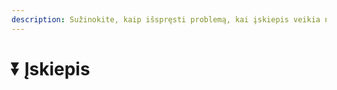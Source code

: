 ```yaml
---
description: Sužinokite, kaip išspręsti problemą, kai įskiepis veikia netinkamai.
---
```


# ⏬ Įskiepis
